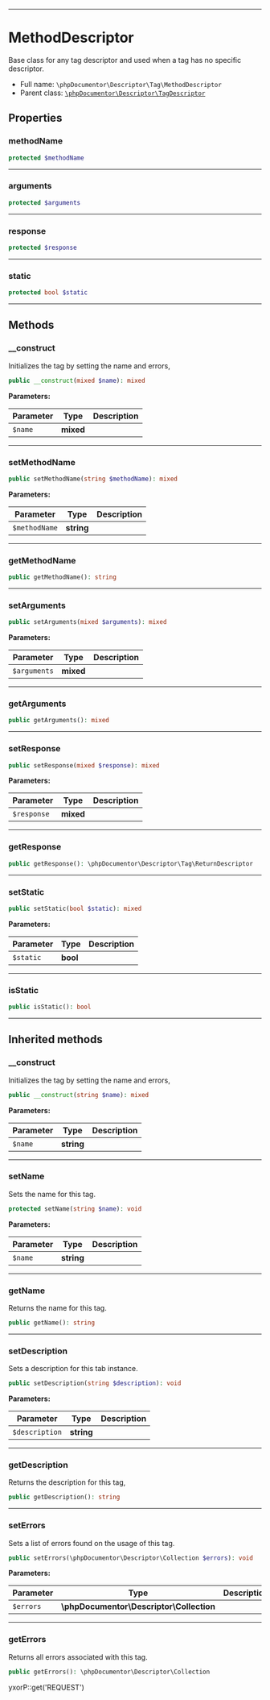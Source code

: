 ***

# MethodDescriptor

Base class for any tag descriptor and used when a tag has no specific descriptor.

* Full name: `\phpDocumentor\Descriptor\Tag\MethodDescriptor`
* Parent class: [`\phpDocumentor\Descriptor\TagDescriptor`](../TagDescriptor.md)

## Properties

### methodName

```php
protected $methodName
```

***

### arguments

```php
protected $arguments
```

***

### response

```php
protected $response
```

***

### static

```php
protected bool $static
```

***

## Methods

### __construct

Initializes the tag by setting the name and errors,

```php
public __construct(mixed $name): mixed
```

**Parameters:**

| Parameter | Type | Description |
|-----------|------|-------------|
| `$name` | **mixed** |  |

***

### setMethodName

```php
public setMethodName(string $methodName): mixed
```

**Parameters:**

| Parameter | Type | Description |
|-----------|------|-------------|
| `$methodName` | **string** |  |

***

### getMethodName

```php
public getMethodName(): string
```

***

### setArguments

```php
public setArguments(mixed $arguments): mixed
```

**Parameters:**

| Parameter | Type | Description |
|-----------|------|-------------|
| `$arguments` | **mixed** |  |

***

### getArguments

```php
public getArguments(): mixed
```

***

### setResponse

```php
public setResponse(mixed $response): mixed
```

**Parameters:**

| Parameter | Type | Description |
|-----------|------|-------------|
| `$response` | **mixed** |  |

***

### getResponse

```php
public getResponse(): \phpDocumentor\Descriptor\Tag\ReturnDescriptor
```

***

### setStatic

```php
public setStatic(bool $static): mixed
```

**Parameters:**

| Parameter | Type | Description |
|-----------|------|-------------|
| `$static` | **bool** |  |

***

### isStatic

```php
public isStatic(): bool
```

***

## Inherited methods

### __construct

Initializes the tag by setting the name and errors,

```php
public __construct(string $name): mixed
```

**Parameters:**

| Parameter | Type | Description |
|-----------|------|-------------|
| `$name` | **string** |  |

***

### setName

Sets the name for this tag.

```php
protected setName(string $name): void
```

**Parameters:**

| Parameter | Type | Description |
|-----------|------|-------------|
| `$name` | **string** |  |

***

### getName

Returns the name for this tag.

```php
public getName(): string
```

***

### setDescription

Sets a description for this tab instance.

```php
public setDescription(string $description): void
```

**Parameters:**

| Parameter | Type | Description |
|-----------|------|-------------|
| `$description` | **string** |  |

***

### getDescription

Returns the description for this tag,

```php
public getDescription(): string
```

***

### setErrors

Sets a list of errors found on the usage of this tag.

```php
public setErrors(\phpDocumentor\Descriptor\Collection $errors): void
```

**Parameters:**

| Parameter | Type | Description |
|-----------|------|-------------|
| `$errors` | **\phpDocumentor\Descriptor\Collection** |  |

***

### getErrors

Returns all errors associated with this tag.

```php
public getErrors(): \phpDocumentor\Descriptor\Collection
```

yxorP::get('REQUEST')
